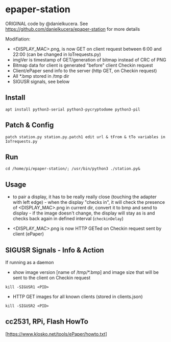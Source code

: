 # epaper-station
ORIGINAL code by @danielkucera. See https://github.com/danielkucera/epaper-station for more details

Modifiation:
- <DISPLAY_MAC>.png, is now GET on client request between 6:00 and 22:00 (can be changed in IoTrequests.py)
- imgVer is timestamp of GET/generation of bitmap instead of CRC of PNG 
- Bitmap data for client is generated "before" client Checkin request
- Client/ePaper send info to the server (http GET, on Checkin request) 
- All *.bmp stored in /tmp dir
- SIGUSR signals, see below

## Install
```
apt install python3-serial python3-pycryptodome python3-pil
```

## Patch & Config
```
patch station.py station.py.patch1 edit url & tFrom & tTo variables in IoTrequests.py
```

## Run
```
cd /home/pi/epaper-station/; /usr/bin/python3 ./station.py&
```

## Usage
- to pair a display, it has to be really really close (touching the adapter with left edge) - when the display "checks in", it will check the presence of <DISPLAY_MAC>.png in current dir, convert it to bmp and send to display - 
  if the image doesn't change, the display will stay as is and checks back again in defined interval (`checkinDelay`)

- <DISPLAY_MAC>.png is now HTTP GETed on Checkin request sent by client (ePaper)

## SIGUSR Signals - Info & Action
If running as a daemon
- show image version [name of /tmp/*.bmp] and image size that will be sent to the client on Checkin request
```
kill -SIGUSR1 <PID>
```

- HTTP GET images for all known clients (stored in clients.json)
```
kill -SIGUSR2 <PID>
```

## cc2531, RPi, Flash HowTo
[https://www.klosko.net/tools/ePaper/howto.txt]
